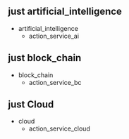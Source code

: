 ## just artificial_intelligence
* artificial_intelligence
  - action_service_ai

## just block_chain
* block_chain
  - action_service_bc

## just Cloud
* cloud
  - action_service_cloud

